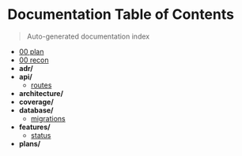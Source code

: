 # Documentation Table of Contents

> Auto-generated documentation index

- [00 plan](./00_plan.md)
- [00 recon](./00_recon.md)
- **adr/**
- **api/**
  - [routes](./api\routes.md)
- **architecture/**
- **coverage/**
- **database/**
  - [migrations](./database\migrations.md)
- **features/**
  - [status](./features\status.md)
- **plans/**
